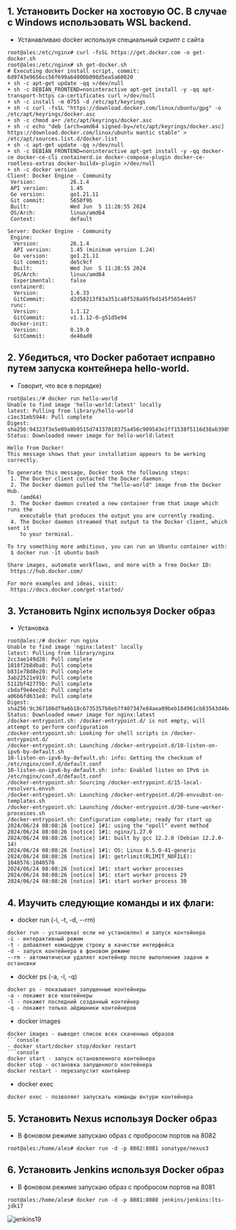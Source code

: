 ## 1. Установить Docker на хостовую ОС. В случае с Windows использовать WSL backend.

- Устанавливаю docker используя специальный скрипт с сайта
```console
root@ales:/etc/nginx# curl -fsSL https://get.docker.com -o get-docker.sh
root@ales:/etc/nginx# sh get-docker.sh
# Executing docker install script, commit: 6d9743e9656cc56f699a64800b098d5ea5a60020
+ sh -c apt-get update -qq >/dev/null
+ sh -c DEBIAN_FRONTEND=noninteractive apt-get install -y -qq apt-transport-https ca-certificates curl >/dev/null
+ sh -c install -m 0755 -d /etc/apt/keyrings
+ sh -c curl -fsSL "https://download.docker.com/linux/ubuntu/gpg" -o /etc/apt/keyrings/docker.asc
+ sh -c chmod a+r /etc/apt/keyrings/docker.asc
+ sh -c echo "deb [arch=amd64 signed-by=/etc/apt/keyrings/docker.asc] https://download.docker.com/linux/ubuntu mantic stable" > /etc/apt/sources.list.d/docker.list
+ sh -c apt-get update -qq >/dev/null
+ sh -c DEBIAN_FRONTEND=noninteractive apt-get install -y -qq docker-ce docker-ce-cli containerd.io docker-compose-plugin docker-ce-rootless-extras docker-buildx-plugin >/dev/null
+ sh -c docker version
Client: Docker Engine - Community
 Version:           26.1.4
 API version:       1.45
 Go version:        go1.21.11
 Git commit:        5650f9b
 Built:             Wed Jun  5 11:28:55 2024
 OS/Arch:           linux/amd64
 Context:           default

Server: Docker Engine - Community
 Engine:
  Version:          26.1.4
  API version:      1.45 (minimum version 1.24)
  Go version:       go1.21.11
  Git commit:       de5c9cf
  Built:            Wed Jun  5 11:28:55 2024
  OS/Arch:          linux/amd64
  Experimental:     false
 containerd:
  Version:          1.6.33
  GitCommit:        d2d58213f83a351ca8f528a95fbd145f5654e957
 runc:
  Version:          1.1.12
  GitCommit:        v1.1.12-0-g51d5e94
 docker-init:
  Version:          0.19.0
  GitCommit:        de40ad0

```
## 2. Убедиться, что Docker работает исправно путем запуска контейнера hello-world.

- Говорит, что все в порядке)
```console
root@ales:/# docker run hello-world
Unable to find image 'hello-world:latest' locally
latest: Pulling from library/hello-world
c1ec31eb5944: Pull complete 
Digest: sha256:94323f3e5e09a8b9515d74337010375a456c909543e1ff1538f5116d38ab3989
Status: Downloaded newer image for hello-world:latest

Hello from Docker!
This message shows that your installation appears to be working correctly.

To generate this message, Docker took the following steps:
 1. The Docker client contacted the Docker daemon.
 2. The Docker daemon pulled the "hello-world" image from the Docker Hub.
    (amd64)
 3. The Docker daemon created a new container from that image which runs the
    executable that produces the output you are currently reading.
 4. The Docker daemon streamed that output to the Docker client, which sent it
    to your terminal.

To try something more ambitious, you can run an Ubuntu container with:
 $ docker run -it ubuntu bash

Share images, automate workflows, and more with a free Docker ID:
 https://hub.docker.com/

For more examples and ideas, visit:
 https://docs.docker.com/get-started/
```

## 3. Установить Nginx используя Docker образ

- Установка
```console
root@ales:/# docker run nginx
Unable to find image 'nginx:latest' locally
latest: Pulling from library/nginx
2cc3ae149d28: Pull complete 
1018f2b8dba8: Pull complete 
b831e78d8e20: Pull complete 
3ab22521e919: Pull complete 
5112bf42775b: Pull complete 
cbdaf9e4ee2d: Pull complete 
a06b6fd631e8: Pull complete 
Digest: sha256:9c367186df9a6b18c6735357b8eb7f407347e84aea09beb184961cb83543d46e
Status: Downloaded newer image for nginx:latest
/docker-entrypoint.sh: /docker-entrypoint.d/ is not empty, will attempt to perform configuration
/docker-entrypoint.sh: Looking for shell scripts in /docker-entrypoint.d/
/docker-entrypoint.sh: Launching /docker-entrypoint.d/10-listen-on-ipv6-by-default.sh
10-listen-on-ipv6-by-default.sh: info: Getting the checksum of /etc/nginx/conf.d/default.conf
10-listen-on-ipv6-by-default.sh: info: Enabled listen on IPv6 in /etc/nginx/conf.d/default.conf
/docker-entrypoint.sh: Sourcing /docker-entrypoint.d/15-local-resolvers.envsh
/docker-entrypoint.sh: Launching /docker-entrypoint.d/20-envsubst-on-templates.sh
/docker-entrypoint.sh: Launching /docker-entrypoint.d/30-tune-worker-processes.sh
/docker-entrypoint.sh: Configuration complete; ready for start up
2024/06/24 08:08:26 [notice] 1#1: using the "epoll" event method
2024/06/24 08:08:26 [notice] 1#1: nginx/1.27.0
2024/06/24 08:08:26 [notice] 1#1: built by gcc 12.2.0 (Debian 12.2.0-14) 
2024/06/24 08:08:26 [notice] 1#1: OS: Linux 6.5.0-41-generic
2024/06/24 08:08:26 [notice] 1#1: getrlimit(RLIMIT_NOFILE): 1048576:1048576
2024/06/24 08:08:26 [notice] 1#1: start worker processes
2024/06/24 08:08:26 [notice] 1#1: start worker process 29
2024/06/24 08:08:26 [notice] 1#1: start worker process 30
```

## 4. Изучить следующие команды и их флаги:

- docker run (-i, -t, -d, --rm)
```console
docker run - установка( если не установлен) и запуск контейнера
-i - интерактивный режим
-t - добавляет командрую строку в качестве интерфейса
-d - запуск контейнера в фоновом режиме
--rm - автоматически удаляет контейнер после выполнения задачи и остановки
```

- docker ps (-a, -l, -q)
```console
docker ps - показывает запущенные контейнеры 
-a - покажет все контейнеры
-l - покажет последний созданный контейнер
-q - покажет только айдишники контейнеров
```

- docker images
```console
docker images - выведет список всех скаченных образов
```console
- docker start/docker stop/docker restart
```console
docker start - запуск остановленного контейнера
docker stop - остановка запущенного контейнера
docker restart - перезапустит контейнер
```

- docker exec
```console
docker exec - позволяет запускать команды внтури контейнера
```

## 5. Установить Nexus используя Docker образ

- В фоновом режиме запускаю образ с пробросом портов на 8082
```console
root@ales:/home/ales# docker run -d -p 8082:8081 sonatype/nexus3
```

## 6. Установить Jenkins используя Docker образ

- В фоновом режиме запускаю образ с пробросом портов на 8081
```console
root@ales:/home/ales# docker run -d -p 8081:8080 jenkins/jenkins:lts-jdk17
```
![jenkins19](https://github.com/tms-dos21-onl/ales-litvinovich/assets/87812043/49b5ead8-2a87-4808-b3a6-7628ae5301a6)
